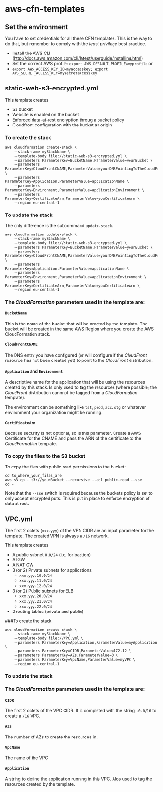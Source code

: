 # aws-cfn-templates

## Set the environment

You have to set credentials for all these CFN templates. This is the way to do that, but remember
to comply with the _least privilege_ best practice.
 
* Install the AWS CLI (http://docs.aws.amazon.com/cli/latest/userguide/installing.html)
* Set the correct AWS profile: `export AWS_DEFAULT_PROFILE=myprofile` or
* `export AWS_ACCESS_KEY_ID=myaccesskey; export AWS_SECRET_ACCESS_KEY=mysecretaccesskey`

## static-web-s3-encrypted.yml

This template creates:

* S3 bucket
* Website is enabled on the bucket
* Enforced data-at-rest encryption throug a bucket policy
* Cloudfront configuration with the bucket as origin
 
### To create the stack

```
aws cloudformation create-stack \
    --stack-name myStackName \
    --template-body file://static-web-s3-encrypted.yml \
    --parameters ParameterKey=BucketName,ParameterValue=yourBucket \
    --parameters ParameterKey=CloudFrontCNAME,ParameterValue=yourDNSPointingToTheCloudFrontDistribution \
    --parameters ParameterKey=Application,ParameterValue=applicationName \
    --parameters ParameterKey=Environment,ParameterValue=applicationEnvironment \
    --parameters ParameterKey=CertificateArn,ParameterValue=youCertificateArn \
    --region eu-central-1
```


### To update the stack

The only difference is the subcommand `update-stack`.

```
aws cloudformation update-stack \
    --stack-name myStackName \
    --template-body file://static-web-s3-encrypted.yml \
    --parameters ParameterKey=BucketName,ParameterValue=yourBucket \
    --parameters ParameterKey=CloudFrontCNAME,ParameterValue=yourDNSPointingToTheCloudFrontDistribution \
    --parameters ParameterKey=Application,ParameterValue=applicationName \
    --parameters ParameterKey=Environment,ParameterValue=applicateionEnvironment \
    --parameters ParameterKey=CertificateArn,ParameterValue=youCertificateArn \
    --region eu-central-1
```

### The _CloudFormation_ parameters used in the template are:

#### `BucketName`

This is the name of the bucket that will be created by the template. The bucket will be created in
the same AWS Region where you create the AWS CloudFormation stack.

#### `CloudFrontCNAME`

The DNS entry you have configured (or will configure if the _CloudFront_ resource has not been created yet) to point
to the _CloudFront_ distribution.

#### `Application` and `Environment`

A descriptive name for the application that will be using the resources created by this stack. Is only used to
tag the resources (where possible; the _CloudFront_ distribution cannnot be tagged from a _CloudFormation_ template).

The environment can be something like `tst`, `prod`, `acc`. `stg` or whatever environment your organization might
be running.

#### `CertificateArn`

Because security is not optional, so is this parameter. Create a AWS Certificate for the CNAME and pass
the ARN of the certificate to the _CloudFormation_ template.

### To copy the files to the S3 bucket

To copy the files with public read permissions to the bucket:

```
cd to_where_your_files_are
aws s3 cp . s3://yourBucket --recursive --acl public-read --sse
cd -
```

Note that the `--sse` switch is required because the buckets policy is set to only accept encrypted puts. This is 
put in place to enforce encryption of data at rest.

## VPC.yml

The first 2 octets (`xxx.yyy`) of the VPN CIDR are an input parameter for the template. The created VPN is
always a `/16` network.

This template creates:

* A public subnet `0.0/24` (i.e. for bastion)
* A IGW
* A NAT GW
* 3 (or 2) Private subnets for applications
  * `xxx.yyy.10.0/24`
  * `xxx.yyy.11.0/24`
  * `xxx.yyy.12.0/24`
* 3 (or 2) Public subnets for ELB
  * `xxx.yyy.20.0/24`
  * `xxx.yyy.21.0/24`
  * `xxx.yyy.22.0/24`
* 2 routing tables (private and public)

###To create the stack

```
aws cloudformation create-stack \
    --stack-name myStackName \
    --template-body file://VPC.yml \
    --parameters ParameterKey=Application,ParameterValue=myApplication \
    --parameters ParameterKey=CIDR,ParameterValue=172.12 \
    --parameters ParameterKey=AZs,ParameterValue=3 \
    --parameters ParameterKey=VpcName,ParameterValue=myVPC \
    --region eu-central-1
```

### To update the stack

### The _CloudFormation_ parameters used in the template are:

#### `CIDR`

The first 2 octets of the VPC CIDR. It is completed with the string `.0.0/16` to create a `/16`
VPC.

#### `AZs`

The number of AZs to create the resources in.

#### `VpcName`

The name of the VPC

#### `Application`

A string to define the application running in this VPC. Alos used to tag the resources
created by the template.
